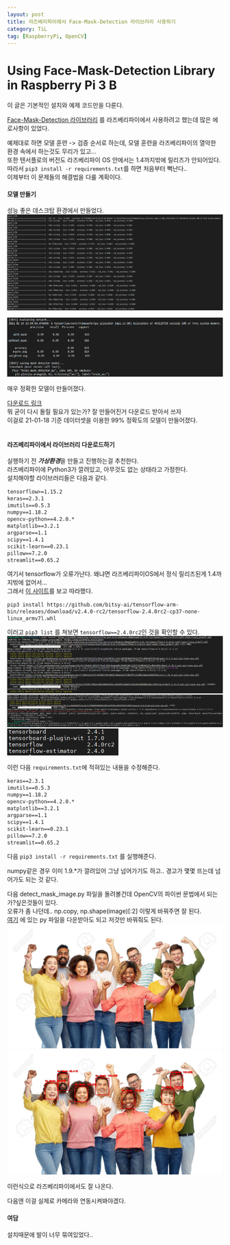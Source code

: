 ```yaml
---
layout: post
title: 라즈베리파이에서 Face-Mask-Detection 라이브러리 사용하기
category: TiL
tag: [RaspberryPi, OpenCV]
---
```


# Using Face-Mask-Detection Library in Raspberry Pi 3 B

이 글은 기본적인 설치와 예제 코드만을 다룬다.

[Face-Mask-Detection 라이브러리](https://github.com/chandrikadeb7/Face-Mask-Detection) 를 라즈베리파이에서 사용하려고 했는데 많은 에로사항이 있었다.

예제대로 하면 모델 훈련 -> 검증 순서로 하는데, 모델 훈련을 라즈베리파이의 열악한 환경 속에서 하는것도 무리가 있고...  
또한 텐서플로의 버전도 라즈베리파이 OS 안에서는 1.4까지밖에 릴리즈가 안되어있다. 따라서 `pip3 install -r requirements.txt`를 하면 처음부터 뻑난다..  
이제부터 이 문제들의 해결법을 다룰 계획이다.  

#### 모델 만들기
성능 좋은 데스크탑 환경에서 만들었다.
![train](https://github.com/jo631/jo631.github.io/blob/main/postimg/210118TiL/trainModel.png?raw=true)

 
![avg](https://github.com/jo631/jo631.github.io/blob/main/postimg/210118TiL/avg1.png?raw=true)

매우 정확한 모델이 만들어졌다.

[다운로드 링크](https://github.com/jo631/frames-client/raw/main/mask_detector.model)  
뭐 굳이 다시 돌릴 필요가 있는가? 잘 만들어진거 다운로드 받아서 쓰자  
이걸로 21-01-18 기준 데이터셋을 이용한 99% 정확도의 모델이 만들어졌다.  
<br>

#### 라즈베리파이에서 라이브러리 다운로드하기

실행하기 전 ***가상환경***을 만들고 진행하는걸 추천한다.  
라즈베리파이에 Python3가 깔려있고, 아무것도 없는 상태라고 가정한다.  
설치해야할 라이브러리들은 다음과 같다.   
```
tensorflow>=1.15.2
keras==2.3.1
imutils==0.5.3
numpy==1.18.2
opencv-python==4.2.0.*
matplotlib==3.2.1
argparse==1.1
scipy==1.4.1
scikit-learn==0.23.1
pillow==7.2.0
streamlit==0.65.2
```

여기서 tensorflow가 오류가난다. 왜냐면 라즈베리파이OS에서 정식 릴리즈된게 1.4까지밖에 없어서...  
그래서 [이 사이트](https://towardsdatascience.com/3-ways-to-install-tensorflow-2-on-raspberry-pi-fe1fa2da9104)를 보고 따라했다.  

```
pip3 install https://github.com/bitsy-ai/tensorflow-arm-bin/releases/download/v2.4.0-rc2/tensorflow-2.4.0rc2-cp37-none-linux_armv7l.whl
```

이러고 `pip3 list` 를 쳐보면 `tensorflow==2.4.0rc2`인 것을 확인할 수 있다. 
![1](https://github.com/jo631/jo631.github.io/blob/main/postimg/210118TiL/111.png?raw=true)
![2](https://github.com/jo631/jo631.github.io/blob/main/postimg/210118TiL/222.png?raw=true)
![3](https://github.com/jo631/jo631.github.io/blob/main/postimg/210118TiL/333.png?raw=true)

이런 다음 `requirements.txt`에 적혀있는 내용을 수정해준다.
```
keras==2.3.1
imutils==0.5.3
numpy==1.18.2
opencv-python==4.2.0.*
matplotlib==3.2.1
argparse==1.1
scipy==1.4.1
scikit-learn==0.23.1
pillow==7.2.0
streamlit==0.65.2
```

다음 `pip3 install -r requirements.txt` 를 실행해준다.

numpy같은 경우 이미 1.9.*가 깔려있어 그냥 넘어가기도 하고.. 경고가 몇몇 뜨는데 넘어가도 되는 것 같다.  

다음 detect_mask_image.py 파일을 돌려볼건데 OpenCV의 파이썬 문법에서 되는가?싶은것들이 있다.  
오류가 좀 나던데..  np.copy, np.shape(image)[:2] 이렇게 바꿔주면 잘 된다.  
[여기](https://github.com/jo631/frames-client/blob/main/detect_mask_image.py) 에 있는 py 파일을 다운받아도 되고 저것만 바꿔줘도 된다.  
![in](https://github.com/jo631/jo631.github.io/blob/main/postimg/210118TiL/in.jpg?raw=true)
![out](https://github.com/jo631/jo631.github.io/blob/main/postimg/210118TiL/out.jpg?raw=true)

이런식으로 라즈베리파이에서도 잘 나온다.

다음엔 이걸 실제로 카메라와 연동시켜봐야겠다.

#### 여담

설치때문에 발이 너무 묶여있었다.. 